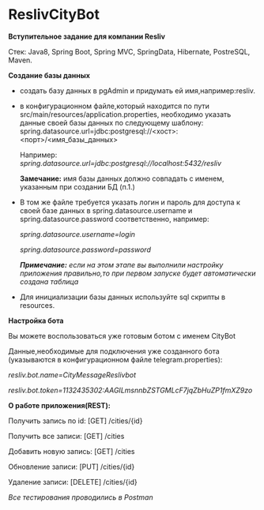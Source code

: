 # ReslivCityBot

**Вступительное задание для компании Resliv**

Стек: Java8, Spring Boot, Spring MVC, SpringData, Hibernate, PostreSQL, Maven.

**Создание базы данных**
- создать базу данных в pgAdmin и придумать ей имя,например:resliv.
- в конфигурационном файле,который находится по пути src/main/resources/application.properties, необходимо указать данные своей базы данных по следующему шаблону: 
spring.datasource.url=jdbc:postgresql://<хост>:<порт>/<имя_базы_данных> 

    Например: _spring.datasource.url=jdbc:postgresql://localhost:5432/resliv_
    
    **Замечание:** имя базы данных должно совпадать с именем, указанным при создании БД (п.1.)
    
- В том же файле требуется указать логин и пароль для доступа к своей базе данных в spring.datasource.username и 
spring.datasource.password соответственно, например:

    _spring.datasource.username=login_
        
    _spring.datasource.password=password_
    
     **_Примечание:_** _если на этом этапе вы выполнили настройку приложения правильно,то при первом запуске будет автоматически создана таблица_
     
 - Для инициализации базы данных используйте sql скрипты в resources.


**Настройка бота**

Вы можете воспользоваться уже готовым ботом с именем CityBot

Данные,необходимые для подключения уже созданного бота (указываются в конфигурационном файле telegram.properties):

_resliv.bot.name=CityMessageReslivbot_

_resliv.bot.token=1132435302:AAGILmsnnbZSTGMLcF7jqZbHuZP1fmXZ9zo_


**О работе приложения(REST):**

Получить запись по id: [GET] /cities/{id}

Получить все записи: [GET] /cities

Добавить новую запись: [GET] /cities

Обновление записи: [PUT] /cities/{id}

Удаление записи: [DELETE] /cities/{id}

_Все тестирования проводились в Postman_
